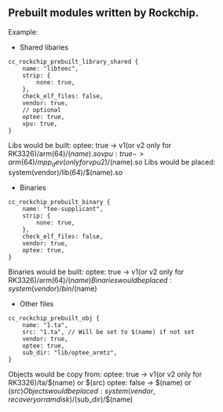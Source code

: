 ## Prebuilt modules written by Rockchip.
Example:

- Shared libaries
```Android.bp
cc_rockchip_prebuilt_library_shared {
    name: "libteec",
    strip: {
        none: true,
    },
    check_elf_files: false,
    vendor: true,
    // optional
    optee: true,
    vpu: true,
}
```
Libs would be built:
    optee: true -> v1(or v2 only for RK3326)/arm(64)/$(name).so
    vpu: true -> arm(64)/mpp_dev(only for vpu2)/$(name).so
Libs would be placed:
    system(vendor)/lib(64)/$(name).so

- Binaries
```Android.bp
cc_rockchip_prebuilt_binary {
    name: "tee-supplicant",
    strip: {
        none: true,
    },
    check_elf_files: false,
    vendor: true,
    optee: true,
}
```
Binaries would be built:
    optee: true -> v1(or v2 only for RK3326)/arm(64)/$(name)
Binaries would be placed:
    system(vendor)/bin/$(name)

- Other files
```Android.bp
cc_rockchip_prebuilt_obj {
    name: "1.ta",
    src: "1.ta", // Will be set to $(name) if not set
    vendor: true,
    optee: true,
    sub_dir: "lib/optee_armtz",
}
```
Objects would be copy from:
    optee: true -> v1(or v2 only for RK3326)/ta/$(name) or $(src)
    optee: false -> $(name) or $(src)
Objects would be placed:
    system(vendor, recovery or ramdisk)/$(sub_dir)/$(name)
